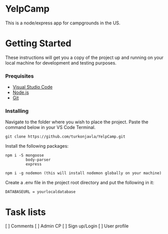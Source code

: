 # YelpCamp
This is a node/express app for campgrounds in the US.

# Getting Started
These instructions will get you a copy of the project up and running on your local machine for development and testing purposes. 

### Prequisites
- [Visual Studio Code](https://code.visualstudio.com/)
- [Node.js](https://nodejs.org/en/)
- [Git](https://git-scm.com/)

### Installing
 Navigate to the folder where you wish to place the project.
 Paste the command below in your VS Code Terminal.
```
git clone https://github.com/turkonjavla/YelpCamp.git
```
 Install the following packages:
```
npm i -S mongoose
         body-parser
         express 

npm i -g nodemon (this will install nodemon globally on your machine)
```
 Create a .env file in the project root directory and put the following in it:
```
DATABASEURL = yourlocaldatabase
```

# Task lists
[ ] Comments
[ ] Admin CP
[ ] Sign up/Login
[ ] User profile



